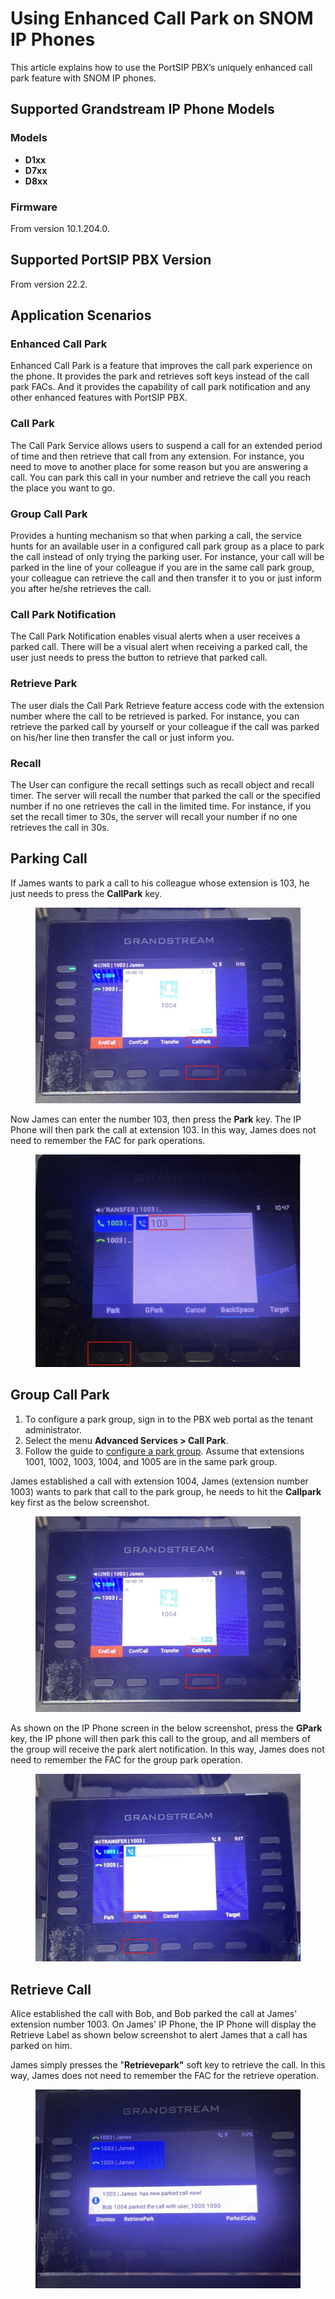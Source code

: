 # Using Enhanced Call Park on SNOM IP Phones

This article explains how to use the PortSIP PBX’s uniquely enhanced call park feature with SNOM IP phones.

## Supported Grandstream IP Phone Models

### Models

* **D1xx**
* **D7xx**
* **D8xx**

### Firmware

From version 10.1.204.0.

## Supported PortSIP PBX Version

From version 22.2.

## Application Scenarios

### **Enhanced Call Park**

Enhanced Call Park is a feature that improves the call park experience on the phone. It provides the park and retrieves soft keys instead of the call park FACs. And it provides the capability of call park notification and any other enhanced features with PortSIP PBX.

### Call Park

The Call Park Service allows users to suspend a call for an extended period of time and then retrieve that call from any extension. For instance, you need to move to another place for some reason but you are answering a call. You can park this call in your number and retrieve the call you reach the place you want to go.

### Group Call Park

Provides a hunting mechanism so that when parking a call, the service hunts for an available user in a configured call park group as a place to park the call instead of only trying the parking user. For instance, your call will be parked in the line of your colleague if you are in the same call park group, your colleague can retrieve the call and then transfer it to you or just inform you after he/she retrieves the call.

### **Call Park Notification**

The Call Park Notification enables visual alerts when a user receives a parked call. There will be a visual alert when receiving a parked call, the user just needs to press the button to retrieve that parked call.

### **Retrieve Park**

The user dials the Call Park Retrieve feature access code with the extension number where the call to be retrieved is parked. For instance, you can retrieve the parked call by yourself or your colleague if the call was parked on his/her line then transfer the call or just inform you.

### **Recall**

The User can configure the recall settings such as recall object and recall timer. The server will recall the number that parked the call or the specified number if no one retrieves the call in the limited time. For instance, if you set the recall timer to 30s, the server will recall your number if no one retrieves the call in 30s.

## Parking Call

If James wants to park a call to his colleague whose extension is 103, he just needs to press the **CallPark** key.&#x20;

<figure><img src="../../../.gitbook/assets/grandstream-park-2.png" alt=""><figcaption></figcaption></figure>

Now James can enter the number 103, then press the **Park** key. The IP Phone will then park the call at extension 103. In this way, James does not need to remember the FAC for park operations.

<figure><img src="../../../.gitbook/assets/grandstream-park-1.png" alt=""><figcaption></figcaption></figure>

## Group Call Park

1. To configure a park group, sign in to the PBX web portal as the tenant administrator.
2. Select the menu **Advanced Services > Call Park**.&#x20;
3. Follow the guide to [configure a park group](./#adding-and-deleting-a-call-park-group). Assume that extensions 1001, 1002, 1003, 1004, and 1005 are in the same park group.

James established a call with extension 1004, James (extension number 1003) wants to park that call to the park group, he needs to hit the **Callpark** key first as the below screenshot.

<figure><img src="../../../.gitbook/assets/grandstream-park-2.png" alt=""><figcaption></figcaption></figure>

As shown on the IP Phone screen in the below screenshot, press the **GPark** key, the IP phone will then park this call to the group, and all members of the group will receive the park alert notification. In this way, James does not need to remember the FAC for the group park operation.

<figure><img src="../../../.gitbook/assets/grandstream-park-3.png" alt=""><figcaption></figcaption></figure>

## Retrieve Call

Alice established the call with Bob, and Bob parked the call at James' extension number 1003. On James' IP Phone, the IP Phone will display the Retrieve Label as shown below screenshot to alert James that a call has parked on him.

James simply presses the "**Retrievepark"** soft key to retrieve the call. In this way, James does not need to remember the FAC for the retrieve operation.

<figure><img src="../../../.gitbook/assets/grandstream-park-4.png" alt=""><figcaption></figcaption></figure>



